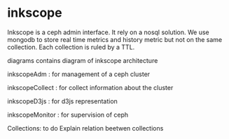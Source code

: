inkscope
========

Inkscope is  a ceph admin  interface. It  rely on a nosql solution. We use  mongodb to store real time metrics and history metric but not on the same collection. Each collection is ruled by a TTL.


diagrams contains diagram of inkscope architecture

inkscopeAdm :  for management  of a ceph cluster

inkscopeCollect : for collect information about the cluster

inkscopeD3js : for d3js representation 

inkscopeMonitor : for  supervision of  ceph

Collections: to do
Explain relation beetwen collections
